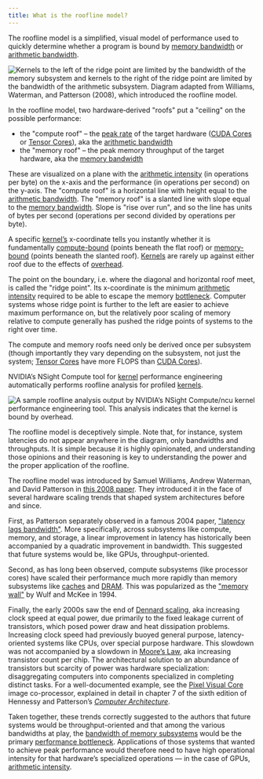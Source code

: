 ```yaml
---
title: What is the roofline model?
---
```


The roofline model is a simplified, visual model of performance used to quickly determine whether a program is bound by [memory bandwidth](https://www.notion.so/GPU-Performance-Glossary-2251e7f1694980bd93e4f67a75c6e489?pvs=21) or [arithmetic bandwidth](https://www.notion.so/GPU-Performance-Glossary-2251e7f1694980bd93e4f67a75c6e489?pvs=21).

![[Kernels](https://www.notion.so/gpu-glossary/device-software/kernel) to the left of the ridge point are [limited by the bandwidth of the memory subsystem](https://www.notion.so/GPU-Performance-Glossary-2251e7f1694980bd93e4f67a75c6e489?pvs=21) and [kernels](https://www.notion.so/gpu-glossary/device-software/kernel) to the right of the ridge point are [limited by the bandwidth of the arithmetic subsystem](https://www.notion.so/GPU-Performance-Glossary-2251e7f1694980bd93e4f67a75c6e489?pvs=21). Diagram adapted from [Williams, Waterman, and Patterson (2008)](https://people.eecs.berkeley.edu/~kubitron/cs252/handouts/papers/RooflineVyNoYellow.pdf), which introduced the roofline model.](GPU%20Performance%20Glossary%202251e7f1694980bd93e4f67a75c6e489/terminal-roofline-model(1)%201.png)

In the roofline model, two hardware‑derived "roofs" put a "ceiling" on the possible performance:

- the "compute roof" – the [peak rate](https://www.notion.so/GPU-Performance-Glossary-2251e7f1694980bd93e4f67a75c6e489?pvs=21) of the target hardware ([CUDA Cores](modal.com/gpu-glossary/device-hardware/cuda-core) or [Tensor Cores](https://modal.com/gpu-glossary/device-hardware/tensor-core)), aka the [arithmetic bandwidth](https://www.notion.so/GPU-Performance-Glossary-2251e7f1694980bd93e4f67a75c6e489?pvs=21)
- the "memory roof" – the peak memory throughput of the target hardware, aka the [memory bandwidth](https://www.notion.so/GPU-Performance-Glossary-2251e7f1694980bd93e4f67a75c6e489?pvs=21)

These are visualized on a plane with the [arithmetic intensity](https://www.notion.so/GPU-Performance-Glossary-2251e7f1694980bd93e4f67a75c6e489?pvs=21) (in operations per byte) on the x-axis and the performance (in operations per second) on the y-axis. The "compute roof" is a horizontal line with height equal to the [arithmetic bandwidth](https://www.notion.so/GPU-Performance-Glossary-2251e7f1694980bd93e4f67a75c6e489?pvs=21). The "memory roof" is a slanted line with slope equal to the [memory bandwidth](https://www.notion.so/GPU-Performance-Glossary-2251e7f1694980bd93e4f67a75c6e489?pvs=21). Slope is "rise over run", and so the line has units of bytes per second (operations per second divided by operations per byte).

A specific [kernel’s](https://www.notion.so/gpu-glossary/device-software/kernel) x-coordinate tells you instantly whether it is fundamentally [compute-bound](https://www.notion.so/GPU-Performance-Glossary-2251e7f1694980bd93e4f67a75c6e489?pvs=21) (points beneath the flat roof) or [memory-bound](https://www.notion.so/GPU-Performance-Glossary-2251e7f1694980bd93e4f67a75c6e489?pvs=21) (points beneath the slanted roof). [Kernels](https://www.notion.so/gpu-glossary/device-software/kernel) are rarely up against either roof due to the effects of [overhead](https://www.notion.so/GPU-Performance-Glossary-2251e7f1694980bd93e4f67a75c6e489?pvs=21).

The point on the boundary, i.e. where the diagonal and horizontal roof meet, is called the "ridge point". Its x-coordinate is the minimum [arithmetic intensity](https://www.notion.so/GPU-Performance-Glossary-2251e7f1694980bd93e4f67a75c6e489?pvs=21) required to be able to escape the memory [bottleneck](https://www.notion.so/GPU-Performance-Glossary-2251e7f1694980bd93e4f67a75c6e489?pvs=21). Computer systems whose ridge point is further to the left are easier to achieve maximum performance on, but the relatively poor scaling of memory relative to compute generally has pushed the ridge points of systems to the right over time.

The compute and memory roofs need only be derived once per subsystem (though importantly they vary depending on the subsystem, not just the system; [Tensor Cores](https://modal.com/gpu-glossary/device-hardware/tensor-core) have more FLOPS than [CUDA Cores](modal.com/gpu-glossary/device-hardware/cuda-core)).

NVIDIA’s NSight Compute tool for [kernel](https://www.notion.so/gpu-glossary/device-software/kernel) performance engineering automatically performs roofline analysis for profiled [kernels](https://www.notion.so/gpu-glossary/device-software/kernel).

![A sample roofline analysis output by NVIDIA’s NSight Compute/`ncu` kernel performance engineering tool. This analysis indicates that the kernel is bound by overhead.](GPU%20Performance%20Glossary%202251e7f1694980bd93e4f67a75c6e489/image.png)

The roofline model is deceptively simple. Note that, for instance, system latencies do not appear anywhere in the diagram, only bandwidths and throughputs. It is simple because it is highly opinionated, and understanding those opinions and their reasoning is key to understanding the power and the proper application of the roofline.

The roofline model was introduced by Samuel Williams, Andrew Waterman, and David Patterson in [this 2008 paper](https://people.eecs.berkeley.edu/~kubitron/cs252/handouts/papers/RooflineVyNoYellow.pdf). They introduced it in the face of several hardware scaling trends that shaped system architectures before and since.

First, as Patterson separately observed in a famous 2004 paper, ["latency lags bandwidth"](https://dl.acm.org/doi/pdf/10.1145/1022594.1022596). More specifically, across subsystems like compute, memory, and storage, a linear improvement in latency has historically been accompanied by a quadratic improvement in bandwidth. This suggested that future systems would be, like GPUs, throughput-oriented.

Second, as has long been observed, compute subsystems (like processor cores) have scaled their performance much more rapidly than memory subsystems like [caches](https://modal.com/gpu-glossary/device-hardware/l1-data-cache) and [DRAM](https://modal.com/gpu-glossary/device-hardware/gpu-ram). This was popularized as the ["memory wall"](https://www.eecs.ucf.edu/~lboloni/Teaching/EEL5708_2006/slides/wulf94.pdf) by Wulf and McKee in 1994.

Finally, the early 2000s saw the end of [Dennard scaling](https://en.wikipedia.org/wiki/Dennard_scaling), aka increasing clock speed at equal power, due primarily to the fixed leakage current of transistors, which posed power draw and heat dissipation problems. Increasing clock speed had previously buoyed general purpose, latency-oriented systems like CPUs, over special purpose hardware. This slowdown was not accompanied by a slowdown in [Moore’s Law](https://en.wikipedia.org/wiki/Moore%27s_law), aka increasing transistor count per chip. The architectural solution to an abundance of transistors but scarcity of power was hardware specialization: disaggregating computers into components specialized in completing distinct tasks. For a well-documented example, see the [Pixel Visual Core](https://blog.google/products/pixel/pixel-visual-core-image-processing-and-machine-learning-pixel-2/) image co-processor, explained in detail in chapter 7 of the sixth edition of Hennessy and Patterson’s [*Computer Architecture*](https://archive.org/details/computerarchitectureaquantitativeapproach6thedition/page/n13/mode/2up).

Taken together, these trends correctly suggested to the authors that future systems would be throughput-oriented and that among the various bandwidths at play, the [bandwidth of memory subsystems](https://www.notion.so/GPU-Performance-Glossary-2251e7f1694980bd93e4f67a75c6e489?pvs=21) would be the primary [performance bottleneck](https://www.notion.so/GPU-Performance-Glossary-2251e7f1694980bd93e4f67a75c6e489?pvs=21). Applications of those systems that wanted to achieve peak performance would therefore need to have high operational intensity for that hardware’s specialized operations — in the case of GPUs, [arithmetic intensity](https://www.notion.so/GPU-Performance-Glossary-2251e7f1694980bd93e4f67a75c6e489?pvs=21).

